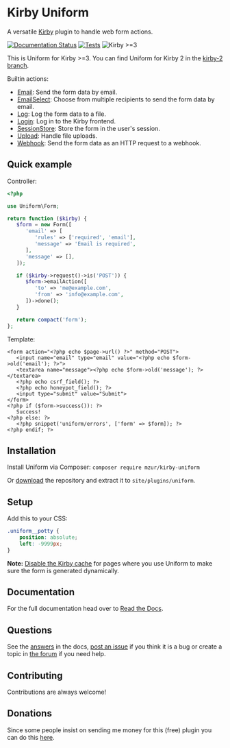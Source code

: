 # Kirby Uniform

A versatile [Kirby](http://getkirby.com) plugin to handle web form actions.

[![Documentation Status](https://readthedocs.org/projects/kirby-uniform/badge/?version=latest)](https://kirby-uniform.readthedocs.io/en/latest/?badge=latest) [![Tests](https://github.com/mzur/kirby-uniform/actions/workflows/php.yml/badge.svg)](https://github.com/mzur/kirby-uniform/actions/workflows/php.yml) ![Kirby >=3](https://img.shields.io/badge/Kirby-%3E=3-green.svg)

This is Uniform for Kirby >=3. You can find Uniform for Kirby 2 in the [kirby-2 branch](https://github.com/mzur/kirby-uniform/tree/kirby-2).

Builtin actions:

- [Email](https://kirby-uniform.readthedocs.io/en/latest/actions/email/): Send the form data by email.
- [EmailSelect](https://kirby-uniform.readthedocs.io/en/latest/actions/email-select/): Choose from multiple recipients to send the form data by email.
- [Log](https://kirby-uniform.readthedocs.io/en/latest/actions/log/): Log the form data to a file.
- [Login](https://kirby-uniform.readthedocs.io/en/latest/actions/login/): Log in to the Kirby frontend.
- [SessionStore](https://kirby-uniform.readthedocs.io/en/latest/actions/session-store): Store the form in the user's session.
- [Upload](https://kirby-uniform.readthedocs.io/en/latest/actions/upload): Handle file uploads.
- [Webhook](https://kirby-uniform.readthedocs.io/en/latest/actions/webhook/): Send the form data as an HTTP request to a webhook.

## Quick example

Controller:

```php
<?php

use Uniform\Form;

return function ($kirby) {
   $form = new Form([
      'email' => [
         'rules' => ['required', 'email'],
         'message' => 'Email is required',
      ],
      'message' => [],
   ]);

   if ($kirby->request()->is('POST')) {
      $form->emailAction([
         'to' => 'me@example.com',
         'from' => 'info@example.com',
      ])->done();
   }

   return compact('form');
};
```

Template:

```html+php
<form action="<?php echo $page->url() ?>" method="POST">
   <input name="email" type="email" value="<?php echo $form->old('email'); ?>">
   <textarea name="message"><?php echo $form->old('message'); ?></textarea>
   <?php echo csrf_field(); ?>
   <?php echo honeypot_field(); ?>
   <input type="submit" value="Submit">
</form>
<?php if ($form->success()): ?>
   Success!
<?php else: ?>
   <?php snippet('uniform/errors', ['form' => $form]); ?>
<?php endif; ?>
```

## Installation

Install Uniform via Composer: `composer require mzur/kirby-uniform`

Or [download](https://github.com/mzur/kirby-uniform/archive/master.zip) the repository and extract it to `site/plugins/uniform`.

## Setup

Add this to your CSS:

```css
.uniform__potty {
    position: absolute;
    left: -9999px;
}
```

**Note:** [Disable the Kirby cache](https://getkirby.com/docs/guide/cache) for pages where you use Uniform to make sure the form is generated dynamically.

## Documentation

For the full documentation head over to [Read the Docs](https://kirby-uniform.readthedocs.io).

## Questions

See the [answers](https://kirby-uniform.readthedocs.io/en/latest/answers/) in the docs, [post an issue](https://github.com/mzur/kirby-uniform/issues) if you think it is a bug or create a topic in [the forum](https://forum.getkirby.com/) if you need help.

## Contributing

Contributions are always welcome!

## Donations

Since some people insist on sending me money for this (free) plugin you can do this [here](https://www.paypal.me/mzur/10eur).
